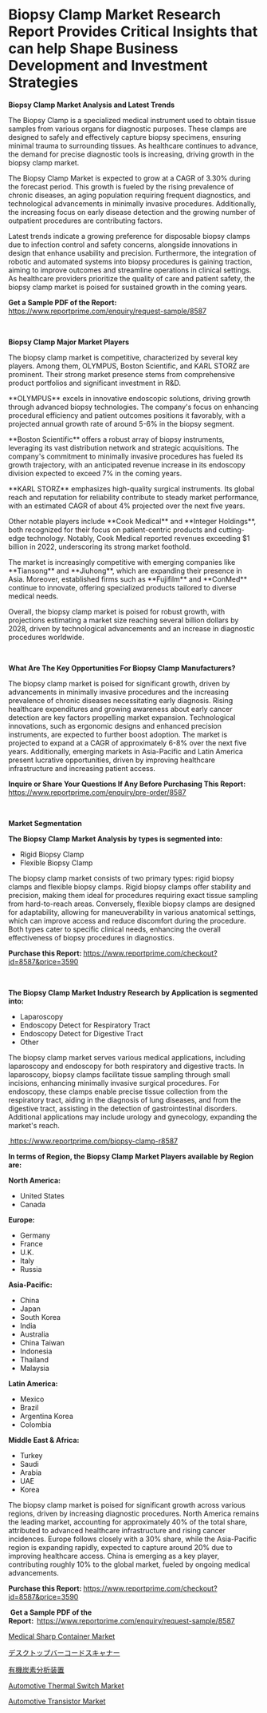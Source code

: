 <p><h1>Biopsy Clamp Market Research Report Provides Critical Insights that can help Shape Business Development and Investment Strategies</h1></p><p><strong>Biopsy Clamp Market Analysis and Latest Trends</strong></p>
<p><p>The Biopsy Clamp is a specialized medical instrument used to obtain tissue samples from various organs for diagnostic purposes. These clamps are designed to safely and effectively capture biopsy specimens, ensuring minimal trauma to surrounding tissues. As healthcare continues to advance, the demand for precise diagnostic tools is increasing, driving growth in the biopsy clamp market.</p><p>The Biopsy Clamp Market is expected to grow at a CAGR of 3.30% during the forecast period. This growth is fueled by the rising prevalence of chronic diseases, an aging population requiring frequent diagnostics, and technological advancements in minimally invasive procedures. Additionally, the increasing focus on early disease detection and the growing number of outpatient procedures are contributing factors. </p><p>Latest trends indicate a growing preference for disposable biopsy clamps due to infection control and safety concerns, alongside innovations in design that enhance usability and precision. Furthermore, the integration of robotic and automated systems into biopsy procedures is gaining traction, aiming to improve outcomes and streamline operations in clinical settings. As healthcare providers prioritize the quality of care and patient safety, the biopsy clamp market is poised for sustained growth in the coming years.</p></p>
<p><strong>Get a Sample PDF of the Report:&nbsp;</strong> <a href="https://www.reportprime.com/enquiry/request-sample/8587">https://www.reportprime.com/enquiry/request-sample/8587</a></p>
<p>&nbsp;</p>
<p><strong>Biopsy Clamp Major Market Players</strong></p>
<p><p>The biopsy clamp market is competitive, characterized by several key players. Among them, OLYMPUS, Boston Scientific, and KARL STORZ are prominent. Their strong market presence stems from comprehensive product portfolios and significant investment in R&D.</p><p>**OLYMPUS** excels in innovative endoscopic solutions, driving growth through advanced biopsy technologies. The company's focus on enhancing procedural efficiency and patient outcomes positions it favorably, with a projected annual growth rate of around 5-6% in the biopsy segment.</p><p>**Boston Scientific** offers a robust array of biopsy instruments, leveraging its vast distribution network and strategic acquisitions. The company's commitment to minimally invasive procedures has fueled its growth trajectory, with an anticipated revenue increase in its endoscopy division expected to exceed 7% in the coming years.</p><p>**KARL STORZ** emphasizes high-quality surgical instruments. Its global reach and reputation for reliability contribute to steady market performance, with an estimated CAGR of about 4% projected over the next five years.</p><p>Other notable players include **Cook Medical** and **Integer Holdings**, both recognized for their focus on patient-centric products and cutting-edge technology. Notably, Cook Medical reported revenues exceeding $1 billion in 2022, underscoring its strong market foothold.</p><p>The market is increasingly competitive with emerging companies like **Tiansong** and **Jiuhong**, which are expanding their presence in Asia. Moreover, established firms such as **Fujifilm** and **ConMed** continue to innovate, offering specialized products tailored to diverse medical needs.</p><p>Overall, the biopsy clamp market is poised for robust growth, with projections estimating a market size reaching several billion dollars by 2028, driven by technological advancements and an increase in diagnostic procedures worldwide.</p></p>
<p>&nbsp;</p>
<p><strong>What Are The Key Opportunities For Biopsy Clamp Manufacturers?</strong></p>
<p><p>The biopsy clamp market is poised for significant growth, driven by advancements in minimally invasive procedures and the increasing prevalence of chronic diseases necessitating early diagnosis. Rising healthcare expenditures and growing awareness about early cancer detection are key factors propelling market expansion. Technological innovations, such as ergonomic designs and enhanced precision instruments, are expected to further boost adoption. The market is projected to expand at a CAGR of approximately 6-8% over the next five years. Additionally, emerging markets in Asia-Pacific and Latin America present lucrative opportunities, driven by improving healthcare infrastructure and increasing patient access.</p></p>
<p><strong>Inquire or Share Your Questions If Any Before Purchasing This Report:</strong> <a href="https://www.reportprime.com/enquiry/pre-order/8587">https://www.reportprime.com/enquiry/pre-order/8587</a></p>
<p>&nbsp;</p>
<p><strong>Market Segmentation</strong></p>
<p><strong>The Biopsy Clamp Market Analysis by types is segmented into:</strong></p>
<p><ul><li>Rigid Biopsy Clamp</li><li>Flexible Biopsy Clamp</li></ul></p>
<p><p>The biopsy clamp market consists of two primary types: rigid biopsy clamps and flexible biopsy clamps. Rigid biopsy clamps offer stability and precision, making them ideal for procedures requiring exact tissue sampling from hard-to-reach areas. Conversely, flexible biopsy clamps are designed for adaptability, allowing for maneuverability in various anatomical settings, which can improve access and reduce discomfort during the procedure. Both types cater to specific clinical needs, enhancing the overall effectiveness of biopsy procedures in diagnostics.</p></p>
<p><strong>Purchase this Report:&nbsp;</strong><a href="https://www.reportprime.com/checkout?id=8587&price=3590">https://www.reportprime.com/checkout?id=8587&price=3590</a></p>
<p>&nbsp;</p>
<p><strong>The Biopsy Clamp Market Industry Research by Application is segmented into:</strong></p>
<p><ul><li>Laparoscopy</li><li>Endoscopy Detect for Respiratory Tract</li><li>Endoscopy Detect for Digestive Tract</li><li>Other</li></ul></p>
<p><p>The biopsy clamp market serves various medical applications, including laparoscopy and endoscopy for both respiratory and digestive tracts. In laparoscopy, biopsy clamps facilitate tissue sampling through small incisions, enhancing minimally invasive surgical procedures. For endoscopy, these clamps enable precise tissue collection from the respiratory tract, aiding in the diagnosis of lung diseases, and from the digestive tract, assisting in the detection of gastrointestinal disorders. Additional applications may include urology and gynecology, expanding the market's reach.</p></p>
<p><a href="https://www.reportprime.com/biopsy-clamp-r8587">&nbsp;https://www.reportprime.com/biopsy-clamp-r8587</a></p>
<p><strong>In terms of Region, the Biopsy Clamp Market Players available by Region are:</strong></p>
<p>
    <p> <strong> North America: </strong>
        <ul>
            <li>United States</li>
            <li>Canada</li>
        </ul>
        </p> 
    <p> <strong> Europe: </strong>
        <ul>
            <li>Germany</li>
            <li>France</li>
            <li>U.K.</li>
            <li>Italy</li>
            <li>Russia</li>
        </ul>
        </p> 
    <p> <strong> Asia-Pacific: </strong>
        <ul>
            <li>China</li>
            <li>Japan</li>
            <li>South Korea</li>
            <li>India</li>
            <li>Australia</li>
            <li>China Taiwan</li>
            <li>Indonesia</li>
            <li>Thailand</li>
            <li>Malaysia</li>
        </ul>
        </p> 
    <p> <strong> Latin America: </strong>
        <ul>
            <li>Mexico</li>
            <li>Brazil</li>
            <li>Argentina Korea</li>
            <li>Colombia</li>
        </ul>
        </p> 
    <p> <strong> Middle East & Africa: </strong>
        <ul>
            <li>Turkey</li>
            <li>Saudi</li>
            <li>Arabia</li>
            <li>UAE</li>
            <li>Korea</li>
        </ul>
    </p>
    </p>
<p><p>The biopsy clamp market is poised for significant growth across various regions, driven by increasing diagnostic procedures. North America remains the leading market, accounting for approximately 40% of the total share, attributed to advanced healthcare infrastructure and rising cancer incidences. Europe follows closely with a 30% share, while the Asia-Pacific region is expanding rapidly, expected to capture around 20% due to improving healthcare access. China is emerging as a key player, contributing roughly 10% to the global market, fueled by ongoing medical advancements.</p></p>
<p><strong>Purchase this Report: </strong><a href="https://www.reportprime.com/checkout?id=8587&price=3590">https://www.reportprime.com/checkout?id=8587&price=3590</a></p>
<p>&nbsp;<strong>Get a Sample PDF of the Report:&nbsp;&nbsp;</strong><a href="https://www.reportprime.com/enquiry/request-sample/8587">https://www.reportprime.com/enquiry/request-sample/8587</a></p>
<p><strong></strong></p>
<p><p><a href="https://github.com/WillowBruen/Market-Research-Report-List-1/blob/main/medical-sharp-container-market.md">Medical Sharp Container Market</a></p><p><a href="https://medium.com/@evekerluke2023/desktop-barcode-scanners-market-%E3%81%AF-%E3%82%B3%E3%82%B9%E3%83%88%E7%AE%A1%E7%90%86%E3%81%A8%E5%8A%B9%E7%8E%87%E5%90%91%E4%B8%8A%E3%82%92%E5%84%AA%E5%85%88%E3%81%97%E3%81%BE%E3%81%99-%E3%81%95%E3%82%89%E3%81%AB-%E5%A0%B1%E5%91%8A%E6%9B%B8%E3%81%AF%E5%B8%82%E5%A0%B4%E3%81%AE%E9%9C%80%E8%A6%81%E9%9D%A2%E3%81%A8%E4%BE%9B%E7%B5%A6%E9%9D%A2%E3%81%AE%E4%B8%A1%E6%96%B9%E3%82%92%E3%82%AB%E3%83%90%E3%83%BC%E3%81%97%E3%81%A6%E3%81%84%E3%81%BE%E3%81%99-desktop-2f005363e5b0">デスクトップバーコードスキャナー</a></p><p><a href="https://medium.com/@tubbs463/organic-carbon-analyzers-market-%E3%81%AE%E3%82%B0%E3%83%AD%E3%83%BC%E3%83%90%E3%83%AB%E5%B8%82%E5%A0%B4%E6%A6%82%E8%A6%81%E3%81%AF-%E4%B8%96%E7%95%8C%E3%81%8A%E3%82%88%E3%81%B3%E4%B8%BB%E8%A6%81%E5%B8%82%E5%A0%B4%E3%81%AB%E3%81%8A%E3%81%91%E3%82%8B%E6%A5%AD%E7%95%8C%E3%81%AB%E5%BD%B1%E9%9F%BF%E3%82%92%E4%B8%8E%E3%81%88%E3%82%8B%E4%B8%BB%E8%A6%81%E3%81%AA%E3%83%88%E3%83%AC%E3%83%B3%E3%83%89%E3%81%AB%E3%81%A4%E3%81%84%E3%81%A6-%E7%8B%AC%E8%87%AA%E3%81%AE%E8%A6%96%E7%82%B9%E3%82%92%E6%8F%90%E4%BE%9B%E3%81%97%E3%81%BE%E3%81%99-372bf997f20f">有機炭素分析装置</a></p><p><a href="https://www.linkedin.com/pulse/how-regional-global-trends-shaping-automotive-thermal-switch-5ujpe?trackingId=lZKznRrcS%2FCTUziSmrp5ZA%3D%3D">Automotive Thermal Switch Market</a></p><p><a href="https://www.linkedin.com/pulse/global-automotive-transistor-market-landscape-future-bdake?trackingId=xHQkkk1wTzmg627i5FQYyQ%3D%3D">Automotive Transistor Market</a></p></p>